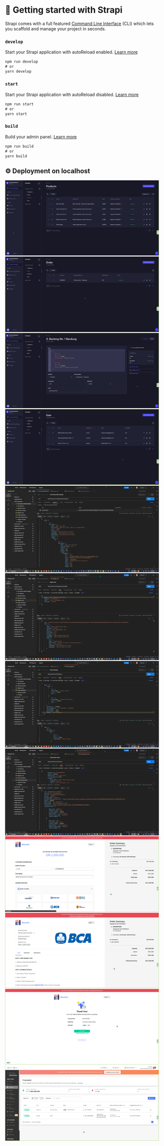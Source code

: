# 🚀 Getting started with Strapi

Strapi comes with a full featured [Command Line Interface](https://docs.strapi.io/dev-docs/cli) (CLI) which lets you scaffold and manage your project in seconds.

### `develop`

Start your Strapi application with autoReload enabled. [Learn more](https://docs.strapi.io/dev-docs/cli#strapi-develop)

```
npm run develop
# or
yarn develop
```

### `start`

Start your Strapi application with autoReload disabled. [Learn more](https://docs.strapi.io/dev-docs/cli#strapi-start)

```
npm run start
# or
yarn start
```

### `build`

Build your admin panel. [Learn more](https://docs.strapi.io/dev-docs/cli#strapi-build)

```
npm run build
# or
yarn build
```

## ⚙️ Deployment on localhost
![strapi-products.png](docs/strapi-products.png)<br>
![strapi-category.png](docs/strapi-order.png)<br>
![strapi-detail-order.png](docs/strapi-detail-order.png)<br>
![strapi-user.png](docs/strapi-user.png)<br>
![postman-get-list-products-with-details.png](docs/postman-get-list-products-with-details.png)<br>
![postman-register-user.png](docs/postman-register-user.png)<br>
![postman-post-order.png](docs/postman-post-order.png)<br>
![postman-xendit-create-invoice.png](docs/postman-xendit-create-invoice.png)<br>
![xendit-simulation-1.png](docs/xendit-simulation-1.png)<br>
![xendit-simulation-2.png](docs/xendit-simulation-2.png)<br>
![xendit-simulation-3.png](docs/xendit-simulation-3.png)<br>
![xendit-transaksi.png](docs/xendit-transaksi.png)


